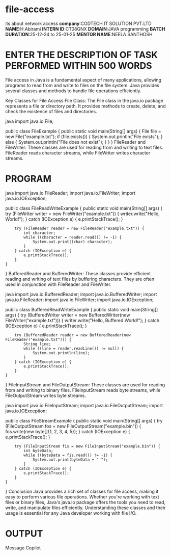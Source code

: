 # file-access
its about network access
**company**:CODTECH IT SOLUTION PVT.LTD
**NAME**:H.Abirami
**INTERN ID**:CT08GNX
**DOMAIN**:JAVA programming
**BATCH DURATION**:25-12-24 to 25-01-25
**MENTOR NAME**:NEELA SANTHOSH
# ENTER THE DESCRIPTION  OF TASK PERFORMED WITHIN 500 WORDS
File access in Java is a fundamental aspect of many applications, allowing programs to read from and write to files on the file system. Java provides several classes and methods to handle file operations efficiently.

Key Classes for File Access
File Class: The File class in the java.io package represents a file or directory path. It provides methods to create, delete, and check the existence of files and directories.

java
import java.io.File;

public class FileExample {
    public static void main(String[] args) {
        File file = new File("example.txt");
        if (file.exists()) {
            System.out.println("File exists");
        } else {
            System.out.println("File does not exist");
        }
    }
}
FileReader and FileWriter: These classes are used for reading from and writing to text files. FileReader reads character streams, while FileWriter writes character streams.
# PROGRAM
java
import java.io.FileReader;
import java.io.FileWriter;
import java.io.IOException;

public class FileReadWriteExample {
    public static void main(String[] args) {
        try (FileWriter writer = new FileWriter("example.txt")) {
            writer.write("Hello, World!");
        } catch (IOException e) {
            e.printStackTrace();
        }

        try (FileReader reader = new FileReader("example.txt")) {
            int character;
            while ((character = reader.read()) != -1) {
                System.out.print((char) character);
            }
        } catch (IOException e) {
            e.printStackTrace();
        }
    }
}
BufferedReader and BufferedWriter: These classes provide efficient reading and writing of text files by buffering characters. They are often used in conjunction with FileReader and FileWriter.

java
import java.io.BufferedReader;
import java.io.BufferedWriter;
import java.io.FileReader;
import java.io.FileWriter;
import java.io.IOException;

public class BufferedReadWriteExample {
    public static void main(String[] args) {
        try (BufferedWriter writer = new BufferedWriter(new FileWriter("example.txt"))) {
            writer.write("Hello, Buffered World!");
        } catch (IOException e) {
            e.printStackTrace();
        }

        try (BufferedReader reader = new BufferedReader(new FileReader("example.txt"))) {
            String line;
            while ((line = reader.readLine()) != null) {
                System.out.println(line);
            }
        } catch (IOException e) {
            e.printStackTrace();
        }
    }
}
FileInputStream and FileOutputStream: These classes are used for reading from and writing to binary files. FileInputStream reads byte streams, while FileOutputStream writes byte streams.

java
import java.io.FileInputStream;
import java.io.FileOutputStream;
import java.io.IOException;

public class FileStreamExample {
    public static void main(String[] args) {
        try (FileOutputStream fos = new FileOutputStream("example.bin")) {
            fos.write(new byte[]{1, 2, 3, 4, 5});
        } catch (IOException e) {
            e.printStackTrace();
        }

        try (FileInputStream fis = new FileInputStream("example.bin")) {
            int byteData;
            while ((byteData = fis.read()) != -1) {
                System.out.print(byteData + " ");
            }
        } catch (IOException e) {
            e.printStackTrace();
        }
    }
}
Conclusion
Java provides a rich set of classes for file access, making it easy to perform various file operations. Whether you're working with text files or binary files, Java's java.io package offers the tools you need to read, write, and manipulate files efficiently. Understanding these classes and their usage is essential for any Java developer working with file I/O.
# OUTPUT





Message Copilot
